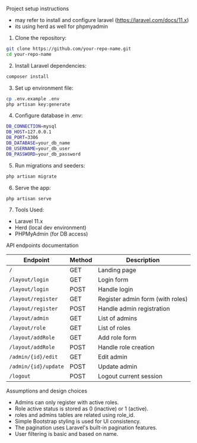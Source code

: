 Project setup instructions
- may refer to install and configure laravel (https://laravel.com/docs/11.x)
- its using herd as well for phpmyadmin

1) Clone the repository:
   
```bash
git clone https://github.com/your-repo-name.git
cd your-repo-name
```

2) Install Laravel dependencies:

```bash
composer install
```

3) Set up environment file:

```bash
cp .env.example .env
php artisan key:generate
```

4) Configure database in .env:

```bash
DB_CONNECTION=mysql
DB_HOST=127.0.0.1
DB_PORT=3306
DB_DATABASE=your_db_name
DB_USERNAME=your_db_user
DB_PASSWORD=your_db_password
```

5) Run migrations and seeders:

```bash
php artisan migrate
```

6) Serve the app:

```bash
php artisan serve
```

7) Tools Used:

- Laravel 11.x
- Herd (local dev environment)
- PHPMyAdmin (for DB access)

API endpoints documentation

| Endpoint             | Method | Description                      |
| -------------------- | ------ | -------------------------------- |
| `/`                  | GET    | Landing page                     |
| `/layout/login`      | GET    | Login form                       |
| `/layout/login`      | POST   | Handle login                     |
| `/layout/register`   | GET    | Register admin form (with roles) |
| `/layout/register`   | POST   | Handle admin registration        |
| `/layout/admin`      | GET    | List of admins                   |
| `/layout/role`       | GET    | List of roles                    |
| `/layout/addRole`    | GET    | Add role form                    |
| `/layout/addRole`    | POST   | Handle role creation             |
| `/admin/{id}/edit`   | GET    | Edit admin                       |
| `/admin/{id}/update` | POST   | Update admin                     |
| `/logout`            | POST   | Logout current session           |


Assumptions and design choices
- Admins can only register with active roles.
- Role active status is stored as 0 (inactive) or 1 (active).
- roles and admins tables are related using role_id.
- Simple Bootstrap styling is used for UI consistency.
- The pagination uses Laravel's built-in pagination features.
- User filtering is basic and based on name.
